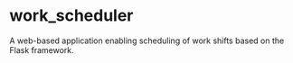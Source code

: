 # work_scheduler
A web-based application enabling scheduling of work shifts based on the Flask framework.
